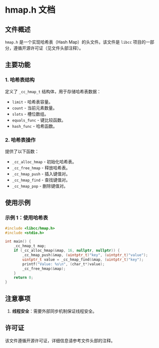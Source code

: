 # hmap.h 文档

## 文件概述
`hmap.h` 是一个实现哈希表（Hash Map）的头文件。该文件是 `libcc` 项目的一部分，遵循开源许可证（见文件头部注释）。

## 主要功能

### 1. 哈希表结构
定义了 `_cc_hmap_t` 结构体，用于存储哈希表数据：
- `limit` - 哈希表容量。
- `count` - 当前元素数量。
- `slots` - 槽位数组。
- `equals_func` - 键比较函数。
- `hash_func` - 哈希函数。

### 2. 哈希表操作
提供了以下函数：
- `_cc_alloc_hmap` - 初始化哈希表。
- `_cc_free_hmap` - 释放哈希表。
- `_cc_hmap_push` - 插入键值对。
- `_cc_hmap_find` - 查找键值对。
- `_cc_hmap_pop` - 删除键值对。

## 使用示例

### 示例 1：使用哈希表
```c
#include <libcc/hmap.h>
#include <stdio.h>

int main() {
    _cc_hmap_t map;
    if (_cc_alloc_hmap(&map, 16, nullptr, nullptr)) {
        _cc_hmap_push(&map, (uintptr_t)"key", (uintptr_t)"value");
        uintptr_t value = _cc_hmap_find(&map, (uintptr_t)"key");
        printf("Value: %s\n", (char_t*)value);
        _cc_free_hmap(&map);
    }
    return 0;
}
```

## 注意事项
1. **线程安全**：需要外部同步机制保证线程安全。

## 许可证
该文件遵循开源许可证，详细信息请参考文件头部的注释。